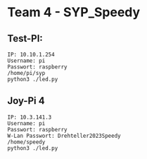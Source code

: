 # Team 4 - SYP_Speedy

## Test-PI:
    IP: 10.10.1.254
    Username: pi
    Passwort: raspberry
    /home/pi/syp
    python3 ./led.py
  
## Joy-Pi 4
    IP: 10.3.141.3
    Username: pi
    Passwort: raspberry
    W-Lan Passwort: Drehteller2023Speedy
    /home/speedy
    python3 ./led.py
